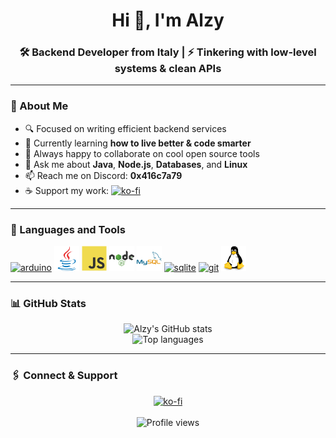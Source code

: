 <h1 align="center">Hi 👋, I'm Alzy</h1>
<h3 align="center">🛠️ Backend Developer from Italy | ⚡ Tinkering with low-level systems & clean APIs</h3>

---

### 🧠 About Me

- 🔍 Focused on writing efficient backend services  
- 🌱 Currently learning **how to live better & code smarter**  
- 🤝 Always happy to collaborate on cool open source tools  
- 💬 Ask me about **Java**, **Node.js**, **Databases**, and **Linux**  
- 📫 Reach me on Discord: **0x416c7a79**  
- ☕ Support my work: [![ko-fi](https://ko-fi.com/img/githubbutton_sm.svg)](https://ko-fi.com/J3J01INUHI)

---

### 🧰 Languages and Tools

<p align="left">
  <a href="https://www.arduino.cc/" target="_blank"><img src="https://cdn.worldvectorlogo.com/logos/arduino-1.svg" alt="arduino" width="40" height="40"/></a>
  <a href="https://www.java.com" target="_blank"><img src="https://raw.githubusercontent.com/devicons/devicon/master/icons/java/java-original.svg" alt="java" width="40" height="40"/></a>
  <a href="https://developer.mozilla.org/en-US/docs/Web/JavaScript" target="_blank"><img src="https://raw.githubusercontent.com/devicons/devicon/master/icons/javascript/javascript-original.svg" alt="javascript" width="40" height="40"/></a>
  <a href="https://nodejs.org" target="_blank"><img src="https://raw.githubusercontent.com/devicons/devicon/master/icons/nodejs/nodejs-original-wordmark.svg" alt="nodejs" width="40" height="40"/></a>
  <a href="https://www.mysql.com/" target="_blank"><img src="https://raw.githubusercontent.com/devicons/devicon/master/icons/mysql/mysql-original-wordmark.svg" alt="mysql" width="40" height="40"/></a>
  <a href="https://www.sqlite.org/" target="_blank"><img src="https://www.vectorlogo.zone/logos/sqlite/sqlite-icon.svg" alt="sqlite" width="40" height="40"/></a>
  <a href="https://git-scm.com/" target="_blank"><img src="https://www.vectorlogo.zone/logos/git-scm/git-scm-icon.svg" alt="git" width="40" height="40"/></a>
  <a href="https://www.linux.org/" target="_blank"><img src="https://raw.githubusercontent.com/devicons/devicon/master/icons/linux/linux-original.svg" alt="linux" width="40" height="40"/></a>
</p>

---

### 📊 GitHub Stats

<p align="center">
  <img src="https://github-readme-stats.vercel.app/api?username=alzydev&show_icons=true&theme=tokyonight&hide_title=true" alt="Alzy's GitHub stats"/>
  <br/>
  <img src="https://github-readme-stats.vercel.app/api/top-langs/?username=alzydev&layout=compact&theme=tokyonight" alt="Top languages"/>
</p>

---

### 🖇️ Connect & Support

<p align="center">
  <a href="https://ko-fi.com/J3J01INUHI"><img src="https://ko-fi.com/img/githubbutton_sm.svg" alt="ko-fi" /></a>
  <br><br>
  <img src="https://komarev.com/ghpvc/?username=alzydev&label=Profile%20views&color=blue&style=flat" alt="Profile views" />
</p>
